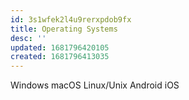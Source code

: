 ```yaml
---
id: 3s1wfek2l4u9rerxpdob9fx
title: Operating Systems
desc: ''
updated: 1681796420105
created: 1681796413035
---
```

Windows
macOS
Linux/Unix
Android
iOS